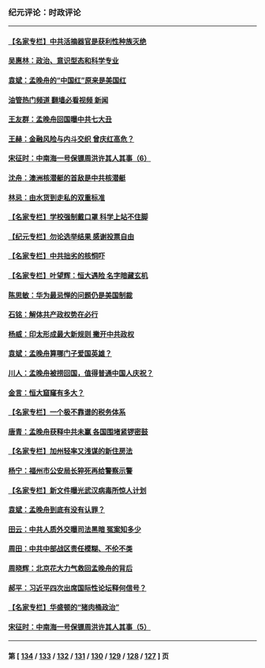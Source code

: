 ### 纪元评论：时政评论
---
#### [【名家专栏】中共活摘器官是获利性种族灭绝](../../pages/nsc1025/n13266810.md?09290330) 
#### [吴惠林：政治、意识型态和科学专业](../../pages/nsc1025/n13266138.md?09290330) 
#### [袁斌：孟晚舟的“中国红”原来是美国红](../../pages/nsc1025/n13265790.md?09290330) 
#### [油管热门频道 翻墙必看视频 新闻](ok?09290330)
#### [王友群：孟晚舟回国曝中共七大丑](../../pages/nsc1025/n13265011.md?09290330) 
#### [王赫：金融风险与内斗交织 曾庆红高危？](../../pages/nsc1025/n13265300.md?09290330) 
#### [宋征时：中南海一号保镖周洪许其人其事（6）](../../pages/nsc1025/n13264733.md?09290330) 
#### [沈舟：澳洲核潜艇的首敌是中共核潜艇](../../pages/nsc1025/n13264963.md?09290330) 
#### [林忌：由水货到走私的双重标准](../../pages/nsc1025/n13265111.md?09290330) 
#### [【名家专栏】学校强制戴口罩 科学上站不住脚](../../pages/nsc1025/n13264027.md?09290330) 
#### [【纪元专栏】勿论选举结果 感谢投票自由](../../pages/nsc1025/n13253946.md?09290330) 
#### [【名家专栏】中共拙劣的核恫吓](../../pages/nsc1025/n13264061.md?09290330) 
#### [【名家专栏】叶望辉：恒大遇险 名字暗藏玄机](../../pages/nsc1025/n13264042.md?09290330) 
#### [陈思敏：华为最忌惮的问题仍是美国制裁](../../pages/nsc1025/n13263824.md?09290330) 
#### [石铭：解体共产政权势在必行](../../pages/nsc1025/n13263230.md?09290330) 
#### [杨威：印太形成最大新规则 撇开中共政权](../../pages/nsc1025/n13262477.md?09290330) 
#### [袁斌：孟晚舟算哪门子爱国英雄？](../../pages/nsc1025/n13263016.md?09290330) 
#### [川人：孟晚舟被捞回国，值得普通中国人庆祝？](../../pages/nsc1025/n13262668.md?09290330) 
#### [金言：恒大窟窿有多大？](../../pages/nsc1025/n13262437.md?09290330) 
#### [【名家专栏】一个极不靠谱的税务体系](../../pages/nsc1025/n13261478.md?09290330) 
#### [唐青：孟晚舟获释中共未赢 各国围堵紧锣密鼓](../../pages/nsc1025/n13262100.md?09290330) 
#### [【名家专栏】加州轻率又浅谋的新住房法](../../pages/nsc1025/n13261287.md?09290330) 
#### [杨宁：福州市公安局长猝死再给警察示警](../../pages/nsc1025/n13261972.md?09290330) 
#### [【名家专栏】新文件曝光武汉病毒所惊人计划](../../pages/nsc1025/n13261477.md?09290330) 
#### [袁斌：孟晚舟到底有没有认罪？](../../pages/nsc1025/n13260876.md?09290330) 
#### [田云：中共人质外交曝司法黑暗 冤案知多少](../../pages/nsc1025/n13260594.md?09290330) 
#### [周田：中共中部战区责任模糊、不伦不类](../../pages/nsc1025/n13260775.md?09290330) 
#### [周晓辉：北京花大力气救回孟晚舟的背后](../../pages/nsc1025/n13260343.md?09290330) 
#### [郝平：习近平四次出席国际性论坛释何信号？](../../pages/nsc1025/n13260333.md?09290330) 
#### [【名家专栏】华盛顿的“猪肉桶政治”](../../pages/nsc1025/n13259894.md?09290330) 
#### [宋征时：中南海一号保镖周洪许其人其事（5）](../../pages/nsc1025/n13260351.md?09290330) 

---
#### 第 [ [134](./134.md?09290330) / [133](./133.md?09290330) / [132](./132.md?09290330) / [131](./131.md?09290330) / [130](./130.md?09290330) / [129](./129.md?09290330) / [128](./128.md?09290330) / [127](./127.md?09290330) ] 页
